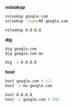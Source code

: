**nslookup**

```sh
nslookup google.com
nslookup -type=MX google.com

nslookup 8.8.8.8
```

**dig**

```sh
dig google.com
dig google.com mx

dig -x 8.8.8.8
```

**host**

```sh
host google.com # all
host -t mx google.com

host 8.8.8.8
host -C google.com # SOA
```
